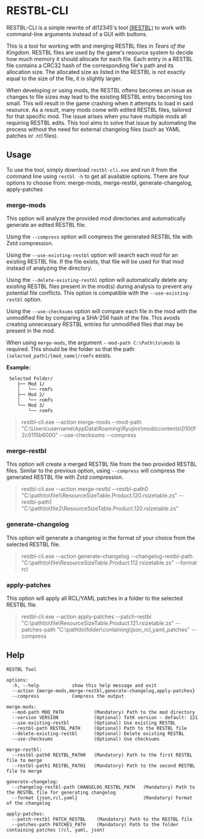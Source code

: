 # RESTBL-CLI
RESTBL-CLI is a simple rewrite of dt12345's tool [(RESTBL)](https://github.com/dt-12345/totktools) to work with command-line arguments instead of a GUI with buttons.

This is a tool for working with and merging RESTBL files in *Tears of the Kingdom*. RESTBL files are used by the game's resource system to decide how much memory it should allocate for each file. Each entry in a RESTBL file contains a CRC32 hash of the corresponding file's path and its allocation size. The allocated size as listed in the RESTBL is not exactly equal to the size of the file, it is slightly larger.

When developing or using mods, the RESTBL oftens becomes an issue as changes to file sizes may lead to the existing RESTBL entry becoming too small. This will result in the game crashing when it attempts to load in said resource. As a result, many mods come with edited RESTBL files, tailored for that specific mod. The issue arises when you have multiple mods all requiring RESTBL edits. This tool aims to solve that issue by automating the process without the need for external changelog files (such as YAML patches or .rcl files).

## Usage
To use the tool, simply download `restbl-cli.exe` and run it from the command line using `restbl -h` to get all available options. There are four options to choose from: merge-mods, merge-restbl, generate-changelog, apply-patches

### merge-mods
This option will analyze the provided mod directories and automatically generate an edited RESTBL file.

Using the `--compress` option will compress the generated RESTBL file with Zstd compression.

Using the `--use-existing-restbl` option will search each mod for an existing RESTBL file. If the file exists, that file will be used for that mod instead of analyzing the directory.

Using the `--delete-existing-restbl` option will automatically delete any existing RESTBL files present in the mod(s) during analysis to prevent any potential file conflicts. This option is compatible with the `--use-existing-restbl` option.

Using the `--use-checksums` option will compare each file in the mod with the unmodified file by comparing a SHA-256 hash of the file. This avoids creating unnecessary RESTBL entries for unmodified files that may be present in the mod.

When using `merge-mods`, the argument `--mod-path C:\Path\to\mods` is required. This should be the folder so that the path `[selected_path]/[mod_name]/romfs` exists.

**Example:**
```
 Selected Folder/
    ├── Mod 1/
    │   └── romfs
    ├── Mod 2/
    │   └── romfs
    └── Mod 3/
        └── romfs
```
> restbl-cli.exe --action merge-mods --mod-path "C:\Users\username\AppData\Roaming\Ryujinx\mods\contents\0100f2c0115b6000" --use-checksums --compress

### merge-restbl
This option will create a merged RESTBL file from the two provided RESTBL files. Similar to the previous option, using `--compress` will compress the generated RESTBL file with Zstd compression.

> restbl-cli.exe --action merge-restbl --restbl-path0 "C:\path\to\file1\ResourceSizeTable.Product.120.rsizetable.zs" --restbl-path1 "C:\path\to\file2\ResourceSizeTable.Product.120.rsizetable.zs"


### generate-changelog
This option will generate a changelog in the format of your choice from the selected RESTBL file.

> restbl-cli.exe --action generate-changelog --changelog-restbl-path "C:\path\to\file\ResourceSizeTable.Product.112.rsizetable.zs" --format rcl


### apply-patches
This option will apply all RCL/YAML patches in a folder to the selected RESTBL file.

> restbl-cli.exe --action apply-patches --patch-restbl "C:\path\to\file\ResourceSizeTable.Product.121.rsizetable.zs" --patches-path "C:\path\to\folder\containing\json_rcl_yaml_patches" --compress


## Help
```
RESTBL Tool

options:
  -h, --help            show this help message and exit
  --action {merge-mods,merge-restbl,generate-changelog,apply-patches}
  --compress            Compress the output

merge-mods:
  --mod-path MOD_PATH           (Mandatory) Path to the mod directory
  --version VERSION             (Optional) TotK version - default: 121
  --use-existing-restbl         (Optional) Use existing RESTBL
  --restbl-path RESTBL_PATH     (Optional) Path to the RESTBL file
  --delete-existing-restbl      (Optional) Delete existing RESTBL
  --use-checksums               (Optional) Use checksums

merge-restbl:
  --restbl-path0 RESTBL_PATH0   (Mandatory) Path to the first RESTBL file to merge
  --restbl-path1 RESTBL_PATH1   (Mandatory) Path to the second RESTBL file to merge

generate-changelog:
  --changelog-restbl-path CHANGELOG_RESTBL_PATH   (Mandatory) Path to the RESTBL file for generating changelog
  --format {json,rcl,yaml}                        (Mandatory) Format of the changelog

apply-patches:
  --patch-restbl PATCH_RESTBL    (Mandatory) Path to the RESTBL file
  --patches-path PATCHES_PATH    (Mandatory) Path to the folder containing patches (rcl, yaml, json)
```
